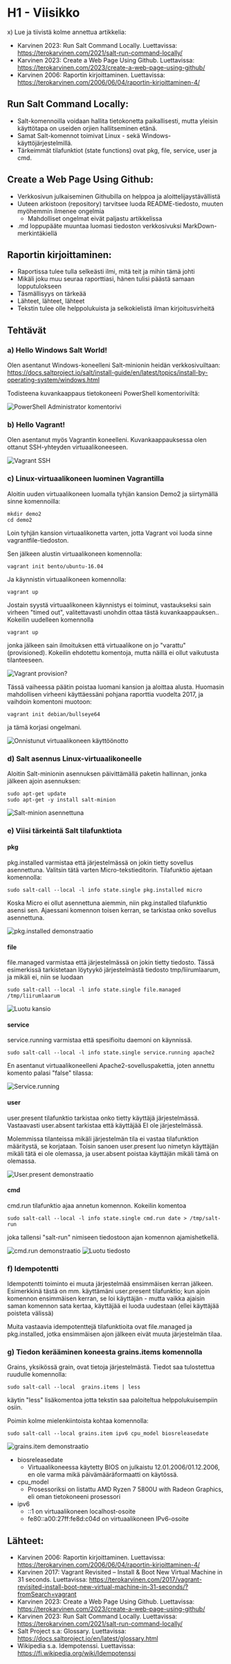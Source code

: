 # H1 - Viisikko

x) Lue ja tiivistä kolme annettua artikkelia:
- Karvinen 2023: Run Salt Command Locally. Luettavissa: https://terokarvinen.com/2021/salt-run-command-locally/
- Karvinen 2023: Create a Web Page Using Github. Luettavissa: https://terokarvinen.com/2023/create-a-web-page-using-github/
- Karvinen 2006: Raportin kirjoittaminen. Luettavissa: https://terokarvinen.com/2006/06/04/raportin-kirjoittaminen-4/

## Run Salt Command Locally:

- Salt-komennoilla voidaan hallita tietokonetta paikallisesti, mutta yleisin käyttötapa on useiden orjien hallitseminen etänä.
- Samat Salt-komennot toimivat Linux - sekä Windows-käyttöjärjestelmillä.
- Tärkeimmät tilafunktiot (state functions) ovat pkg, file, service, user ja cmd.

## Create a Web Page Using Github:

- Verkkosivun julkaiseminen Githubilla on helppoa ja aloittelijaystävällistä
- Uuteen arkistoon (repository) tarvitsee luoda README-tiedosto, muuten myöhemmin ilmenee ongelmia
  - Mahdolliset ongelmat eivät paljastu artikkelissa
- .md loppupääte muuntaa luomasi tiedoston verkkosivuksi MarkDown-merkintäkiellä

## Raportin kirjoittaminen:

- Raportissa tulee tulla selkeästi ilmi, mitä teit ja mihin tämä johti
- Mikäli joku muu seuraa raporttiasi, hänen tulisi päästä samaan lopputulokseen
- Täsmällisyys on tärkeää
- Lähteet, lähteet, lähteet
- Tekstin tulee olle helppolukuista ja selkokielistä ilman kirjoitusvirheitä

## Tehtävät

### a) Hello Windows Salt World!

Olen asentanut Windows-koneelleni Salt-minionin heidän verkkosivuiltaan: https://docs.saltproject.io/salt/install-guide/en/latest/topics/install-by-operating-system/windows.html

Todisteena kuvankaappaus tietokoneeni PowerShell komentoriviltä:

![PowerShell Administrator komentorivi](https://github.com/rakkitect/Server-Management/blob/main/Images/salt-version.png)

### b) Hello Vagrant!

Olen asentanut myös Vagrantin koneelleni. Kuvankaappauksessa olen ottanut SSH-yhteyden virtuaalikoneeseen.

![Vagrant SSH](https://github.com/rakkitect/Server-Management/blob/main/Images/vagrant.png)

### c) Linux-virtuaalikoneen luominen Vagrantilla

Aloitin uuden virtuaalikoneen luomalla tyhjän kansion Demo2 ja siirtymällä sinne komennoilla:

    mkdir demo2
    cd demo2

Loin tyhjän kansion virtuaalikonetta varten, jotta Vagrant voi luoda sinne vagrantfile-tiedoston.

Sen jälkeen alustin virtuaalikoneen komennolla:

    vagrant init bento/ubuntu-16.04

Ja käynnistin virtuaalikoneen komennolla:

    vagrant up

Jostain syystä virtuaalikoneen käynnistys ei toiminut, vastaukseksi sain virheen "timed out", valitettavasti unohdin ottaa tästä kuvankaappauksen.. Kokeilin uudelleen komennolla

    vagrant up

jonka jälkeen sain ilmoituksen että virtuaalikone on jo "varattu" (provisioned). Kokeilin ehdotettu komentoja, mutta näillä ei ollut vaikutusta tilanteeseen.

![Vagrant provision?](https://github.com/rakkitect/Server-Management/blob/main/Images/vagrant-provision.png)

Tässä vaiheessa päätin poistaa luomani kansion ja aloittaa alusta. Huomasin mahdollisen virheeni käyttäessäni pohjana raporttia vuodelta 2017, ja vaihdoin komentoni muotoon:

    vagrant init debian/bullseye64

ja tämä korjasi ongelmani.

![Onnistunut virtuaalikoneen käyttöönotto](https://github.com/rakkitect/Server-Management/blob/main/Images/vagrant-init2.png)

### d) Salt asennus Linux-virtuaalikoneelle

Aloitin Salt-minionin asennuksen päivittämällä paketin hallinnan, jonka jälkeen ajoin asennuksen:

    sudo apt-get update
    sudo apt-get -y install salt-minion

![Salt-minion asennettuna](https://github.com/rakkitect/Server-Management/blob/main/Images/salt-minion-linux.png)


### e) Viisi tärkeintä Salt tilafunktiota

#### pkg

pkg.installed varmistaa että järjestelmässä on jokin tietty sovellus asennettuna. Valitsin tätä varten Micro-tekstieditorin. Tilafunktio ajetaan komennolla:

    sudo salt-call --local -l info state.single pkg.installed micro

Koska Micro ei ollut asennettuna aiemmin, niin pkg.installed tilafunktio asensi sen. Ajaessani komennon toisen kerran, se tarkistaa onko sovellus asennettuna.

![pkg.installed demonstraatio](https://github.com/rakkitect/Server-Management/blob/main/Images/pkg_installed.png)

#### file

file.managed varmistaa että järjestelmässä on jokin tietty tiedosto. Tässä esimerkissä tarkistetaan löytyykö järjestelmästä tiedosto tmp/liirumlaarum, ja mikäli ei, niin se luodaan

    sudo salt-call --local -l info state.single file.managed /tmp/liirumlaarum

![Luotu kansio](https://github.com/rakkitect/Server-Management/blob/main/Images/file-managed.png)

#### service

service.running varmistaa että spesifioitu daemoni on käynnissä.

    sudo salt-call --local -l info state.single service.running apache2

En asentanut virtuaalikoneelleni Apache2-sovelluspakettia, joten annettu komento palasi "false" tilassa:

![Service.running](https://github.com/rakkitect/Server-Management/blob/main/Images/service-running.png)

#### user

user.present tilafunktio tarkistaa onko tietty käyttäjä järjestelmässä. Vastaavasti user.absent tarkistaa että käyttäjää EI ole järjestelmässä.

Molemmissa tilanteissa mikäli järjestelmän tila ei vastaa tilafunktion määritystä, se korjataan. Toisin sanoen user.present luo nimetyn käyttäjän mikäli tätä ei ole olemassa, ja user.absent poistaa käyttäjän mikäli tämä on olemassa.

![User.present demonstraatio](https://github.com/rakkitect/Server-Management/blob/main/Images/user-present.png)

#### cmd

cmd.run tilafunktio ajaa annetun komennon. Kokeilin komentoa

    sudo salt-call --local -l info state.single cmd.run date > /tmp/salt-run

joka tallensi "salt-run" nimiseen tiedostoon ajan komennon ajamishetkellä.

![cmd.run demonstraatio](https://github.com/rakkitect/Server-Management/blob/main/Images/cmd-run.png)
![Luotu tiedosto](https://github.com/rakkitect/Server-Management/blob/main/Images/salt-run.png)

### f) Idempotentti

Idempotentti toiminto ei muuta järjestelmää ensimmäisen kerran jälkeen. Esimerkkinä tästä on mm. käyttämäni user.present tilafunktio; kun ajoin komennon ensimmäisen kerran, se loi käyttäjän - mutta vaikka ajaisin saman komennon sata kertaa, käyttäjää ei luoda uudestaan (ellei käyttäjää poisteta välissä)

Muita vastaavia idempotenttejä tilafunktioita ovat file.managed ja pkg.installed, jotka ensimmäisen ajon jälkeen eivät muuta järjestelmän tilaa.

### g) Tiedon kerääminen koneesta grains.items komennolla

Grains, yksikössä grain, ovat tietoja järjestelmästä. Tiedot saa tulostettua ruudulle komennolla:

    sudo salt-call --local  grains.items | less

käytin "less" lisäkomentoa jotta tekstin saa paloiteltua helppolukuisempiin osiin.

Poimin kolme mielenkiintoista kohtaa komennolla:

    sudo salt-call --local grains.item ipv6 cpu_model biosreleasedate

![grains.item demonstraatio](https://github.com/rakkitect/Server-Management/blob/main/Images/grains-item.png)

- biosreleasedate
  - Virtuaalikoneessa käytetty BIOS on julkaistu 12.01.2006/01.12.2006, en ole varma mikä päivämääräformaatti on käytössä.
- cpu_model
  - Prosessoriksi on listattu AMD Ryzen 7 5800U with Radeon Graphics, eli oman tietokoneeni prosessori
- ipv6
  - ::1 on virtuaalikoneen localhost-osoite
  - fe80::a00:27ff:fe8d:c04d on virtuaalikoneen IPv6-osoite



## Lähteet:

- Karvinen 2006: Raportin kirjoittaminen. Luettavissa: https://terokarvinen.com/2006/06/04/raportin-kirjoittaminen-4/
- Karvinen 2017: Vagrant Revisited – Install & Boot New Virtual Machine in 31 seconds. Luettavissa: https://terokarvinen.com/2017/vagrant-revisited-install-boot-new-virtual-machine-in-31-seconds/?fromSearch=vagrant
- Karvinen 2023: Create a Web Page Using Github. Luettavissa: https://terokarvinen.com/2023/create-a-web-page-using-github/
- Karvinen 2023: Run Salt Command Locally. Luettavissa: https://terokarvinen.com/2021/salt-run-command-locally/
- Salt Project s.a: Glossary. Luettavissa: https://docs.saltproject.io/en/latest/glossary.html
- Wikipedia s.a. Idempotenssi. Luettavissa: https://fi.wikipedia.org/wiki/Idempotenssi
